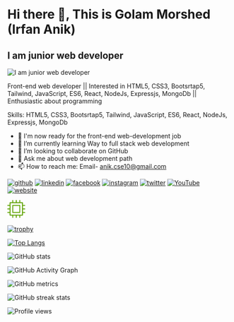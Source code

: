 # Hi there 👋, This is Golam Morshed (Irfan Anik) 
## I am junior web developer 
![I am junior web developer ](https://pbs.twimg.com/profile_banners/1052475749641277440/1642278116/1500x500)

Front-end web developer || Interested in HTML5, CSS3, Bootsrtap5, Tailwind, JavaScript, ES6, React, NodeJs, Expressjs, MongoDb || Enthusiastic about programming

Skills: HTML5, CSS3, Bootsrtap5, Tailwind, JavaScript, ES6, React, NodeJs, Expressjs, MongoDb

- 🔭 I'm now ready for the front-end web-development job
- 🌱 I’m currently learning Way to full stack web development 
- 👯 I’m looking to collaborate on GitHub  
- 💬 Ask me about web development path 
- 📫 How to reach me: Email- anik.cse10@gmail.com 


[<img src='https://cdn.jsdelivr.net/npm/simple-icons@3.0.1/icons/github.svg' alt='github' height='40'>](https://github.com/Irfananik)  [<img src='https://cdn.jsdelivr.net/npm/simple-icons@3.0.1/icons/linkedin.svg' alt='linkedin' height='40'>](https://www.linkedin.com/in/Irfananik/)  [<img src='https://cdn.jsdelivr.net/npm/simple-icons@3.0.1/icons/facebook.svg' alt='facebook' height='40'>](https://www.facebook.com/profile.php?id=100009358971675)  [<img src='https://cdn.jsdelivr.net/npm/simple-icons@3.0.1/icons/instagram.svg' alt='instagram' height='40'>](https://www.instagram.com/irfan_anik10/)  [<img src='https://cdn.jsdelivr.net/npm/simple-icons@3.0.1/icons/twitter.svg' alt='twitter' height='40'>](https://twitter.com/IrfanAnik3)  [<img src='https://cdn.jsdelivr.net/npm/simple-icons@3.0.1/icons/youtube.svg' alt='YouTube' height='40'>](https://www.youtube.com/channel/UCs0ixQQi_Fgd5eMlhPAAI7A)  [<img src='https://cdn.jsdelivr.net/npm/simple-icons@3.0.1/icons/icloud.svg' alt='website' height='40'>](https://irfananik.github.io/Bootstrap-project/)  

<a href='https://docs.github.com/en/developers'><img src='https://raw.githubusercontent.com/acervenky/animated-github-badges/master/assets/devbadge.gif' width='40' height='40'></a> 

[![trophy](https://github-profile-trophy.vercel.app/?username=Irfananik)](https://github.com/ryo-ma/github-profile-trophy)

[![Top Langs](https://github-readme-stats.vercel.app/api/top-langs/?username=Irfananik)](https://github.com/anuraghazra/github-readme-stats)

![GitHub stats](https://github-readme-stats.vercel.app/api?username=Irfananik&show_icons=true&count_private=true)  

![GitHub Activity Graph](https://activity-graph.herokuapp.com/graph?username=Irfananik)  

![GitHub metrics](https://metrics.lecoq.io/Irfananik)  

![GitHub streak stats](https://github-readme-streak-stats.herokuapp.com/?user=Irfananik)  

![Profile views](https://gpvc.arturio.dev/Irfananik)  
